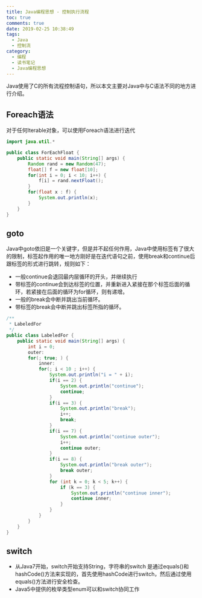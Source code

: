 ```yaml
---
title: Java编程思想 - 控制执行流程
toc: true
comments: true
date: 2019-02-25 10:38:49
tags:
  - Java
  - 控制流
category:
  - 编程
  - 读书笔记
  - Java编程思想
---
```


Java使用了C的所有流程控制语句，所以本文主要对Java中与C语法不同的地方进行介绍。

<!-- more -->

## Foreach语法
对于任何Iterable对象，可以使用Foreach语法进行迭代
```java
import java.util.*

public class ForEachFloat {
    public static void main(String[] args) {
        Random rand = new Random(47);
        float[] f = new float[10];
        for(int i = 0; i < 10; i++) {
            f[i] = rand.nextFloat();
        }
        for(float x : f) {
            System.out.println(x);
        }
    }
}
```

## goto
Java中goto依旧是一个关键字，但是并不起任何作用，Java中使用标签有了很大的限制，标签起作用的唯一地方刚好是在迭代语句之前，使用break和continue后跟标签的形式进行跳转，规则如下：
* 一般continue会退回最内层循环的开头，并继续执行
* 带标签的continue会到达标签的位置，并重新进入紧接在那个标签后面的循环，若紧接在后面的循环为for循环，则有递增。
* 一般的break会中断并跳出当前循环。
* 带标签的break会中断并跳出标签所指的循环。

```java
/**
 * LabeledFor
 */
public class LabeledFor {
    public static void main(String[] args) {
        int i = 0;
        outer:
        for(; true; ) {
            inner:
            for(; i < 10 ; i++) {
                System.out.println("i = " + i);
                if(i == 2) {
                    System.out.println("continue"); 
                    continue;
                }
                if(i == 3) {
                    System.out.println("break"); 
                    i++;
                    break;
                }
                if(i == 7) {
                    System.out.println("continue outer");
                    i++;
                    continue outer;
                }
                if(i == 8) {
                    System.out.println("break outer"); 
                    break outer;
                }
                for (int k = 0; k < 5; k++) {
                    if (k == 3) {
                        System.out.println("continue inner");
                        continue inner; 
                    }
                }
            }
        }
    }
}
```

## switch
* 从Java7开始，switch开始支持String，字符串的switch 是通过equals()和hashCode()方法来实现的，首先使用hashCode进行switch，然后通过使用equals()方法进行安全检查。
* Java5中提供的枚举类型enum可以和switch协同工作